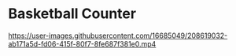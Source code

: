 # Basketball Counter

https://user-images.githubusercontent.com/16685049/208619032-ab171a5d-fd06-415f-80f7-8fe687f381e0.mp4

